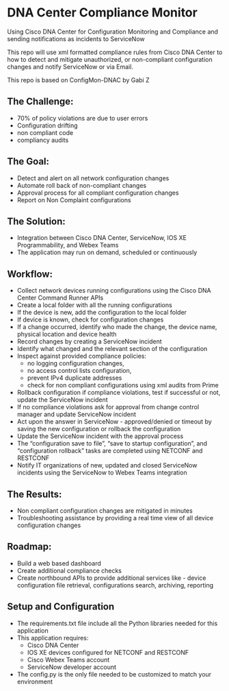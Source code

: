 # DNA Center Compliance Monitor
Using Cisco DNA Center for Configuration Monitoring and Compliance and sending notifications as incidents to ServiceNow

This repo will use xml formatted compliance rules from Cisco DNA Center to how to detect and mitigate unauthorized, or non-compliant configuration changes and notify ServiceNow or via Email.

This repo is based on ConfigMon-DNAC by Gabi Z

## The Challenge: 
 - 70% of policy violations are due to user errors
 - Configuration drifting
 - non compliant code
 - compliancy audits

## The Goal: 
 - Detect and alert on all network configuration changes
 - Automate roll back of non-compliant changes
 - Approval process for all compliant configuration changes
 - Report on Non Complaint configurations

## The Solution:
 - Integration between Cisco DNA Center, ServiceNow, IOS XE Programmability, and Webex Teams
 - The application may run on demand, scheduled or continuously

## Workflow:
 - Collect network devices running configurations using the Cisco DNA Center Command Runner APIs
 - Create a local folder with all the running configurations
 - If the device is new, add the configuration to the local folder
 - If device is known, check for configuration changes
 - If a change occurred, identify who made the change, the device name, physical location and device health
 - Record changes by creating a ServiceNow incident
 - Identify what changed and the relevant section of the configuration
 - Inspect against provided compliance policies:
   - no logging configuration changes, 
   - no access control lists configuration,
   - prevent IPv4 duplicate addresses
   - check for non compliant configurations using xml audits from Prime
 - Rollback configuration if compliance violations, test if successful or not, update the ServiceNow incident
 - If no compliance violations ask for approval from change control manager and update ServiceNow incident
 - Act upon the answer in ServiceNow - approved/denied or timeout by saving the new configuration or rollback the configuration
 - Update the ServiceNow incident with the approval process
 - The “configuration save to file”, “save to startup configuration”, and “configuration rollback” tasks are completed using NETCONF and RESTCONF
 - Notify IT organizations of new, updated and closed ServiceNow incidents using the ServiceNow to Webex Teams integration

## The Results: 
 - Non compliant configuration changes are mitigated in minutes
 - Troubleshooting assistance by providing a real time view of all device configuration changes

## Roadmap:
 - Build a web based dashboard
 - Create additional compliance checks
 - Create northbound APIs to provide additional services like - device configuration file retrieval, configurations search, archiving, reporting
 
## Setup and Configuration
 - The requirements.txt file include all the Python libraries needed for this application
 - This application requires:
   - Cisco DNA Center
   - IOS XE devices configured for NETCONF and RESTCONF
   - Cisco Webex Teams account
   - ServiceNow developer account
 - The config.py is the only file needed to be customized to match your environment
 